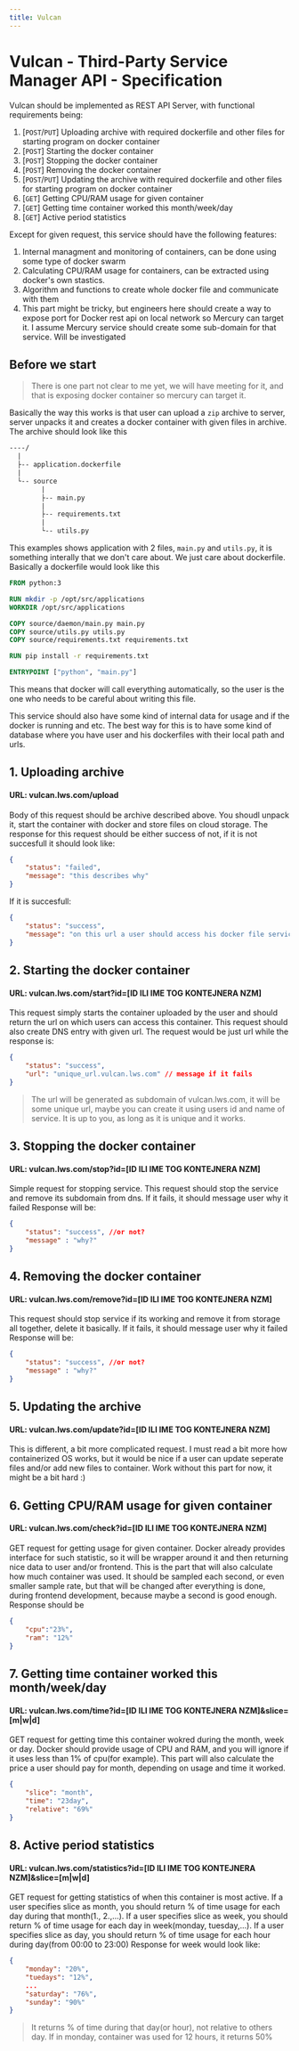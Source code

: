 ```yaml
---
title: Vulcan
---
```

# Vulcan - Third-Party Service Manager API - Specification

Vulcan should be implemented as REST API Server, with functional requirements being:
 1. [``POST``/``PUT``] Uploading archive with required dockerfile and other files for starting program on docker container
 2. [``POST``] Starting the docker container
 3. [``POST``] Stopping the docker container
 4. [``POST``] Removing the docker container
 5. [``POST``/``PUT``] Updating the archive with required dockerfile and other files for starting program on docker container
 6. [``GET``] Getting CPU/RAM usage for given container
 7. [``GET``] Getting time container worked this month/week/day
 8. [``GET``] Active period statistics

Except for given request, this service should have the following features:
 1. Internal managment and monitoring of containers, can be done using some type of docker swarm
 2. Calculating CPU/RAM usage for containers, can be extracted using docker's own stastics.
 3. Algorithm and functions to create whole docker file and communicate with them
 4. This part might be tricky, but engineers here should create a way to expose port for Docker rest api on local network so Mercury can target it. I assume Mercury service should create some sub-domain for that service. Will be investigated

## Before we start

> There is one part not clear to me yet, we will have meeting for it, and that is exposing docker container so mercury can target it.

Basically the way this works is that user can upload a `zip` archive to server, server unpacks it and creates a docker container with given files in archive.
The archive should look like this

```txt
----/
  |
  ├-- application.dockerfile
  |
  └-- source
        |
        ├-- main.py
        |
        ├-- requirements.txt
        |
        └-- utils.py
```
This examples shows application with 2 files, ``main.py`` and ``utils.py``, it is something interally that we don't care about. We just care about dockerfile. 
Basically a dockerfile would look like this
```dockerfile
FROM python:3

RUN mkdir -p /opt/src/applications
WORKDIR /opt/src/applications

COPY source/daemon/main.py main.py
COPY source/utils.py utils.py
COPY source/requirements.txt requirements.txt

RUN pip install -r requirements.txt

ENTRYPOINT ["python", "main.py"]
```
This means that docker will call everything automatically, so the user is the one who needs to be careful about writing this file.

This service should also have some kind of internal data for usage and if the docker is running and etc.
The best way for this is to have some kind of database where you have user and his dockerfiles with their local path and urls.

<div style="page-break-after: always;"></div>

## 1. Uploading archive
#### URL: vulcan.lws.com/upload

Body of this request should be archive described above.
You shoudl unpack it, start the container with docker and store files on cloud storage.
The response for this request should be either success of not, if it is not succesfull it should look like:
```json
{
    "status": "failed",
    "message": "this describes why"
}
```
If it is succesfull:
```json
{
    "status": "success",
    "message": "on this url a user should access his docker file service"
}
```

## 2. Starting the docker container
#### URL: vulcan.lws.com/start?id=[ID ILI IME TOG KONTEJNERA NZM]

This request simply starts the container uploaded by the user and should return the url on which users can access this container. This request should also create DNS entry with given url.
The request would be just url while the response is:
```json
{
    "status": "success",
    "url": "unique_url.vulcan.lws.com" // message if it fails
}
```
> The url will be generated as subdomain of vulcan.lws.com, it will be some unique url, maybe you can create it using users id and name of service. It is up to you, as long as it is unique and it works.

<div style="page-break-after: always;"></div>

## 3. Stopping the docker container
#### URL: vulcan.lws.com/stop?id=[ID ILI IME TOG KONTEJNERA NZM]

Simple request for stopping service. This request should stop the service and remove its subdomain from dns. If it fails, it should message user why it failed
Response will be:
```json
{
    "status": "success", //or not?
    "message" : "why?"
}
```

## 4. Removing the docker container
#### URL: vulcan.lws.com/remove?id=[ID ILI IME TOG KONTEJNERA NZM]

This request should stop service if its working and remove it from storage all together, delete it basically. If it fails, it should message user why it failed
Response will be:
```json
{
    "status": "success", //or not?
    "message" : "why?"
}
```

## 5. Updating the archive
#### URL: vulcan.lws.com/update?id=[ID ILI IME TOG KONTEJNERA NZM]

This is different, a bit more complicated request. I must read a bit more how containerized OS works, but it would be nice if a user can update seperate files and/or add new files to container.
Work without this part for now, it might be a bit hard :)

<div style="page-break-after: always;"></div>

## 6. Getting CPU/RAM usage for given container
#### URL: vulcan.lws.com/check?id=[ID ILI IME TOG KONTEJNERA NZM]

GET request for getting usage for given container. Docker already provides interface for such statistic, so it will be wrapper around it and then returning nice data to user and/or frontend. This is the part that will also calculate how much container was used. It should be sampled each second, or even smaller sample rate, but that will be changed after everything is done, during frontend development, because maybe a second is good enough.
Response should be
```json
{
    "cpu":"23%",
    "ram": "12%"
}
```

## 7. Getting time container worked this month/week/day
#### URL: vulcan.lws.com/time?id=[ID ILI IME TOG KONTEJNERA NZM]&slice=[m|w|d]

GET request for getting time this container wokred during the month, week or day. Docker should provide usage of CPU and RAM, and you will ignore if it uses less than 1% of cpu(for example). This part will also calculate the price a user should pay for month, depending on usage and time it worked.
```json
{
    "slice": "month",
    "time": "23day",
    "relative": "69%"
}
```

<div style="page-break-after: always;"></div>

## 8. Active period statistics
#### URL: vulcan.lws.com/statistics?id=[ID ILI IME TOG KONTEJNERA NZM]&slice=[m|w|d]

GET request for getting statistics of when this container is most active.
If a user specifies slice as month, you should return % of time usage for each day during that month(1., 2.,...).
If a user specifies slice as week, you should return % of time usage for each day in week(monday, tuesday,...).
If a user specifies slice as day, you should return % of time usage for each hour during day(from 00:00 to 23:00)
Response for week would look like:
```json
{
    "monday": "20%",
    "tuedays": "12%",
    ...
    "saturday": "76%",
    "sunday": "90%"
}
```
> It returns % of time during that day(or hour), not relative to others day. If in monday, container was used for 12 hours, it returns 50%